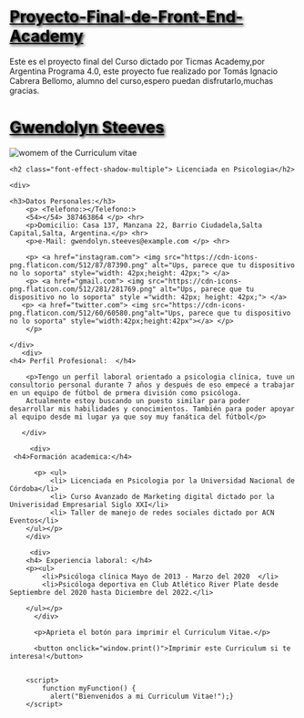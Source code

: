# Proyecto-Final-de-Front-End-Academy
Este es el proyecto final del Curso dictado por Ticmas Academy,por Argentina Programa 4.0, este proyecto fue realizado por Tomás Ignacio Cabrera Bellomo, alumno del curso,espero puedan disfrutarlo,muchas gracias.
<!DOCTYPE html>
<html lang="en">
<head>
    <meta charset="UTF-8">
    <meta http-equiv="X-UA-Compatible" content="IE=edge">
    <meta name="viewport" content="width=device-width, initial-scale=1.0">
    <title>Curriculum Vitae</title>
    <link rel="stylesheet" href="https://fonts.googleapis.com/css?family=Audiowide">
    <link rel="stylesheet" href="https://fonts.googleapis.com/css?family=Sofia&effect=neon|outline|emboss|shadow-multiple">
</head> 
     <title> Curriculum Vitae </title>
    <style> h1{
        color: black;
        text-decoration: underline;
        text-shadow: 2px 2px 5px black;
    
    } 
    h2{ 
        text-decoration: underline; 
        color: blue;
        font-family: "Audiowide", sans-serif;
                  }
    h3{ text-decoration: underline;
    color: black;
    font-family: "Audiowide", sans-serif;
}


    h4{ text-decoration: underline;
        font-family: "Audiowide", sans-serif;
                        }
    body{
        background-image:url(https://thumbs.dreamstime.com/b/el-fondo-vertical-simple-de-minimalistic-con-rosa-en-colores-pastel-y-%C3%A1rbol-tropical-amarillo-se-va-papel-ajustado-la-mano-116754050.jpg);
    }
   div{background-color: aquamarine;
    color: black;
  border: 2px solid black;
  margin: 20px;
  padding: 20px;
  font-family: "Sofia", sans-serif;}
  

</style>
<body onpageshow="myFunction()">
   <h1> Gwendolyn Steeves </h1>
        <img src="https://randomuser.me/api/portraits/women/65.jpg" alt="womem of the Curriculum vitae">
   
    <h2 class="font-effect-shadow-multiple"> Licenciada en Psicologia</h2>
   
    <div> 
     
    <h3>Datos Personales:</h3>
        <p> <Telefono:></Telefono:>
        <54></54> 387463864 </p> <hr>
        <p>Domicilio: Casa 137, Manzana 22, Barrio Ciudadela,Salta Capital,Salta, Argentina.</p> <hr> 
        <p>e-Mail: gwendolyn.steeves@example.com </p> <hr>

        <p> <a href="instagram.com"> <img src="https://cdn-icons-png.flaticon.com/512/87/87390.png" alt="Ups, parece que tu dispositivo no lo soporta" style="width: 42px;height: 42px;"> </a>
        <p> <a href="gmail.com"> <img src="https://cdn-icons-png.flaticon.com/512/281/281769.png" alt="Ups, parece que tu dispositivo no lo soporta" style ="width: 42px; height: 42px;"> </a>
       <p> <a href="twitter.com"> <img src="https://cdn-icons-png.flaticon.com/512/60/60580.png"alt="Ups, parece que tu dispositivo no lo soporta" style="width:42px;height:42px"></a> </p>
        </p>      
    
    </div>
       <div>
    <h4> Perfil Profesional:  </h4>
       
        <p>Tengo un perfil laboral orientado a psicologia clínica, tuve un consultorio personal durante 7 años y después de eso empecé a trabajar en un equipo de fútbol de prmera división como psicóloga.
        Actualmente estoy buscando un puesto similar para poder desarrollar mis habilidades y conocimientos. También para poder apoyar al equipo desde mi lugar ya que soy muy fanática del fútbol</p>
     
       </div>    
    
         <div>
     <h4>Formación academica:</h4>
       
          <p> <ul>
              <li> Licenciada en Psicologia por la Universidad Nacional de Córdoba</li>
              <li> Curso Avanzado de Marketing digital dictado por la Univerisidad Empresarial Siglo XXI</li>
              <li> Taller de manejo de redes sociales dictado por ACN Eventos</li>    
        </ul></p>
        </div>
    
         <div>
        <h4> Experiencia laboral: </h4>
        <p><ul>
            <li>Psicóloga clínica Mayo de 2013 - Marzo del 2020  </li>
            <li>Psicóloga deportiva en Club Atlético River Plate desde Septiembre del 2020 hasta Diciembre del 2022.</li>
            
        </ul></p>
          </div>
    
          <p>Aprieta el botón para imprimir el Curriculum Vitae.</p>

          <button onclick="window.print()">Imprimir este Curriculum si te interesa!</button>
          
          
        <script>
            function myFunction() {
              alert("Bienvenidos a mi Curriculum Vitae!");} 
        </script>
     
</body>
</html>
